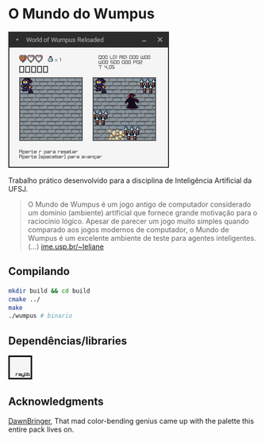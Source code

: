 # O Mundo do Wumpus

![World of Wumpus](https://github.com/Durfan/ufsj-wumpus/blob/master/docs/peek.gif)

Trabalho prático desenvolvido para a disciplina de Inteligência Artificial da UFSJ.

>O Mundo de Wumpus é um  jogo antigo de computador considerado um domínio (ambiente) artificial que fornece grande motivação para o raciocínio lógico. Apesar de parecer um jogo muito simples quando comparado aos jogos modernos de computador, o Mundo de Wumpus é um excelente ambiente de teste para agentes inteligentes.(...) [ime.usp.br/~leliane](https://www.ime.usp.br/~leliane/IAcurso2000/Wumpus.html)

## Compilando

``` bash
mkdir build && cd build
cmake ../
make
./wumpus # binario
```

## Dependências/libraries

[![raylib](https://github.com/Durfan/ufsj-wumpus/blob/master/docs/logo_raylib.png)](https://github.com/raysan5/raylib)

## Acknowledgments

[DawnBringer](https://opengameart.org/content/dawnlike-16x16-universal-rogue-like-tileset-v181), That mad color-bending genius came up with the palette this entire pack lives on.
